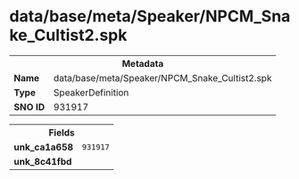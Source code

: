 <h1>data/base/meta/Speaker/NPCM_Snake_Cultist2.spk</h1><table><tr><th colspan="100%">Metadata</th></tr><tr><td><b>Name</b></td><td>data/base/meta/Speaker/NPCM_Snake_Cultist2.spk</td></tr><tr><td><b>Type</b></td><td>SpeakerDefinition</td></tr><tr><td><b>SNO ID</b></td><td>931917</td></tr></table>

<table><tr><th colspan="100%">Fields</th></tr><tr><td><b>unk_ca1a658</b></td><td><code>931917</code></td></tr><tr><td><b>unk_8c41fbd</b></td><td></td></tr></table>

